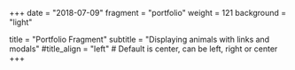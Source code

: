 +++
date = "2018-07-09"
fragment = "portfolio"
weight = 121
background = "light"

title = "Portfolio Fragment"
subtitle = "Displaying animals with links and modals"
#title_align = "left" # Default is center, can be left, right or center
+++
